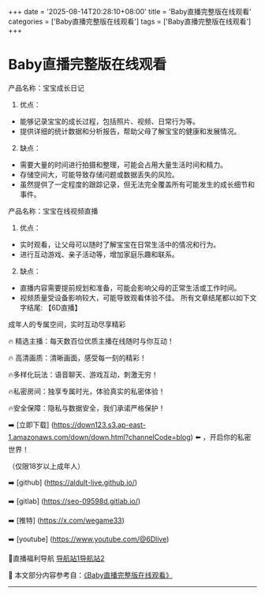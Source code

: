 +++
date = '2025-08-14T20:28:10+08:00'
title = 'Baby直播完整版在线观看'
categories = ['Baby直播完整版在线观看']
tags = ['Baby直播完整版在线观看']
+++

# Baby直播完整版在线观看

产品名称：宝宝成长日记

1. 优点：
- 能够记录宝宝的成长过程，包括照片、视频、日常行为等。
- 提供详细的统计数据和分析报告，帮助父母了解宝宝的健康和发展情况。

2. 缺点：
- 需要大量的时间进行拍摄和整理，可能会占用大量生活时间和精力。
- 存储空间大，可能导致存储问题或数据丢失的风险。
- 虽然提供了一定程度的跟踪记录，但无法完全覆盖所有可能发生的成长细节和事件。

产品名称：宝宝在线视频直播

1. 优点：
- 实时观看，让父母可以随时了解宝宝在日常生活中的情况和行为。
- 进行互动游戏、亲子活动等，增加家庭乐趣和联系。

2. 缺点：
- 直播内容需要提前规划和准备，可能会影响父母的正常生活或工作时间。
- 视频质量受设备影响较大，可能导致观看体验不佳。
所有文章结尾都以如下文字结尾:
【6D直播】

 成年人的专属空间，实时互动尽享精彩

🔥 精选主播：每天数百位优质主播在线随时与你互动！

🔥 高清画质：清晰画面，感受每一刻的精彩！

🔥多样化玩法：语音聊天、游戏互动，刺激无穷！

🔥私密房间：独享专属时光，体验真实的私密体验！

🔥安全保障：隐私与数据安全，我们承诺严格保护！

➡️ [立即下载] (https://down123.s3.ap-east-1.amazonaws.com/down/down.html?channelCode=blog) ⬅️ ，开启你的私密世界！

 （仅限18岁以上成年人）

➡️ [github] (https://aldult-live.github.io/)

➡️ [gitlab] (https://seo-09598d.gitlab.io/)

➡️ [推特] (https://x.com/wegame33)

➡️ [youtube] (https://www.youtube.com/@6Dlive)

🔞直播福利导航   [导航站1](https://webstack-86085a.gitlab.io/)[导航站2](https://onlygit123-2.github.io/)

📘 本文部分内容参考自：[《Baby直播完整版在线观看》](https://webstack-hugo-16.pages.dev/)

---
